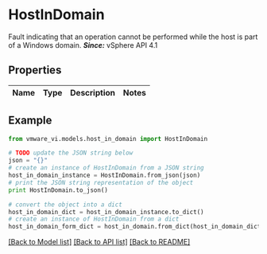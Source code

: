 # HostInDomain

Fault indicating that an operation cannot be performed while the host is part of a Windows domain.  ***Since:*** vSphere API 4.1 

## Properties
Name | Type | Description | Notes
------------ | ------------- | ------------- | -------------

## Example

```python
from vmware_vi.models.host_in_domain import HostInDomain

# TODO update the JSON string below
json = "{}"
# create an instance of HostInDomain from a JSON string
host_in_domain_instance = HostInDomain.from_json(json)
# print the JSON string representation of the object
print HostInDomain.to_json()

# convert the object into a dict
host_in_domain_dict = host_in_domain_instance.to_dict()
# create an instance of HostInDomain from a dict
host_in_domain_form_dict = host_in_domain.from_dict(host_in_domain_dict)
```
[[Back to Model list]](../README.md#documentation-for-models) [[Back to API list]](../README.md#documentation-for-api-endpoints) [[Back to README]](../README.md)


